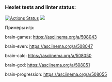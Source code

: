 ### Hexlet tests and linter status:
[![Actions Status](https://github.com/WooMLG/frontend-project-lvl1/workflows/hexlet-check/badge.svg)](https://github.com/WooMLG/frontend-project-lvl1/actions)
<a href="https://codeclimate.com/github/codeclimate/codeclimate/maintainability"><img src="https://api.codeclimate.com/v1/badges/a99a88d28ad37a79dbf6/maintainability" /></a>

Примеры игр:

brain-games: https://asciinema.org/a/508043

brain-even: https://asciinema.org/a/508047

brain-calc: https://asciinema.org/a/508050

brain-gcd: https://asciinema.org/a/508051

brain-progression: https://asciinema.org/a/508055